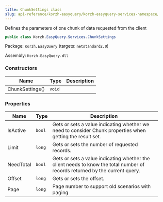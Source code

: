```yaml
---
title: ChunkSettings class
slug: api-reference/korzh-easyquery/korzh-easyquery-services-namespace/chunksettings-class
---
```


Defines the parameters of one chunk of data requested from the client
```csharp
public class Korzh.EasyQuery.Services.ChunkSettings

```
Package: `Korzh.EasyQuery` (targets: `netstandard2.0`)

Assembly: `Korzh.EasyQuery.dll`

### Constructors

| Name | Type | Description | 
| --- | --- | --- | 
| ChunkSettings() | `void` |  | 


### Properties

| Name | Type | Description | 
| --- | --- | --- | 
| IsActive | `bool` | Gets or sets a value indicating whether we need to consider Chunk properties when getting the result set. | 
| Limit | `long` | Gets or sets the number of requested records. | 
| NeedTotal | `bool` | Gets or sets a value indicating whether the client needs to know the total number of records returned by the current query. | 
| Offset | `long` | Gets or sets the offset. | 
| Page | `long` | Page number to support old scenarios with paging |